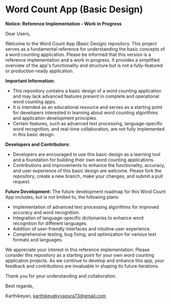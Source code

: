 # Word Count App (Basic Design)

**Notice: Reference Implementation - Work in Progress**

Dear Users,

Welcome to the Word Count App (Basic Design) repository. This project serves as a fundamental reference for understanding the basic concepts of a word counting application. Please be informed that this version is a reference implementation and a work in progress. It provides a simplified overview of the app's functionality and structure but is not a fully-featured or production-ready application.

**Important Information:**
- This repository contains a basic design of a word counting application and may lack advanced features present in complete and operational word counting apps.
- It is intended as an educational resource and serves as a starting point for developers interested in learning about word counting algorithms and application development principles.
- Certain features, such as advanced text processing, language-specific word recognition, and real-time collaboration, are not fully implemented in this basic design.

**Developers and Contributors:**
- Developers are encouraged to use this basic design as a learning tool and a foundation for building their own word counting applications.
- Contributions and improvements to enhance the functionality, accuracy, and user experience of this basic design are welcome. Please fork the repository, create a new branch, make your changes, and submit a pull request.

**Future Development:**
The future development roadmap for this Word Count App includes, but is not limited to, the following plans:
- Implementation of advanced text processing algorithms for improved accuracy and word recognition.
- Integration of language-specific dictionaries to enhance word recognition for different languages.
- Addition of user-friendly interfaces and intuitive user experience.
- Comprehensive testing, bug fixing, and optimization for various text formats and languages.

We appreciate your interest in this reference implementation. Please consider this repository as a starting point for your own word counting application projects. As we continue to develop and enhance this app, your feedback and contributions are invaluable in shaping its future iterations.

Thank you for your understanding and collaboration.

Best regards,

Karthikeyan,
karthikeyatiyyagura73@gmail.com
